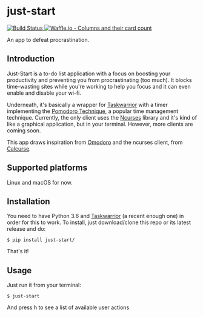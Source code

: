 # just-start
[![Build Status](
https://travis-ci.org/AliGhahraei/just-start.svg?branch=master)](
https://travis-ci.org/AliGhahraei/just-start)[
![Waffle.io - Columns and their card count](
https://badge.waffle.io/AliGhahraei/just-start.svg?columns=To%20Do,Priority
)](https://waffle.io/AliGhahraei/just-start)

An app to defeat procrastination.

## Introduction
Just-Start is a to-do list application with a focus on boosting your
productivity and preventing you from procrastinating (too much). It blocks
time-wasting sites while you're working to help you focus and it can even enable
and disable your wi-fi.


Underneath, it's basically a wrapper for [Taskwarrior](https://taskwarrior.org/)
with a timer implementing the 
[Pomodoro Technique](https://cirillocompany.de/pages/pomodoro-technique), a
popular time management technique. Currently, the only client uses the 
[Ncurses](https://www.gnu.org/software/ncurses/) library and it's kind of like
a graphical application, but in your terminal. However, more clients are coming
soon.


This app draws inspiration from [Omodoro](https://github.com/okraits/omodoro)
and the ncurses client, from [Calcurse](http://calcurse.org/).

## Supported platforms
Linux and macOS for now.

## Installation
You need to have Python 3.6 and [Taskwarrior](https://taskwarrior.org/) (a 
recent enough one) in order for this to work. To install, just download/clone
this repo or its latest release and do:

```
$ pip install just-start/
```

That's it!

## Usage
Just run it from your terminal:

```
$ just-start
```

And press h to see a list of available user actions
